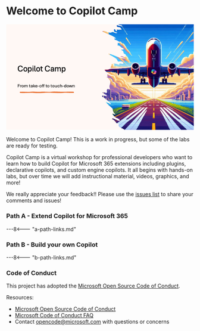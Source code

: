 # Welcome to Copilot Camp

![welcome-image](./assets/images/copilot-welcome.png)

Welcome to Copilot Camp! This is a work in progress, but some of the labs are ready for testing.

Copilot Camp is a virtual workshop for professional developers who want to learn how to build Copilot for Microsoft 365 extensions including plugins, declarative copilots, and custom engine copilots. It all begins with hands-on labs, but over time we will add instructional material, videos, graphics, and more!

We really appreciate your feedback!! Please use the [issues list](https://github.com/microsoft/copilot-camp/issues) to share your comments and issues!

### Path A - Extend Copilot for Microsoft 365

---8<--- "a-path-links.md"

### Path B - Build your own Copilot

---8<--- "b-path-links.md"

### Code of Conduct

This project has adopted the [Microsoft Open Source Code of Conduct](https://opensource.microsoft.com/codeofconduct/).

Resources:

- [Microsoft Open Source Code of Conduct](https://opensource.microsoft.com/codeofconduct/)
- [Microsoft Code of Conduct FAQ](https://opensource.microsoft.com/codeofconduct/faq/)
- Contact [opencode@microsoft.com](mailto:opencode@microsoft.com) with questions or concerns
